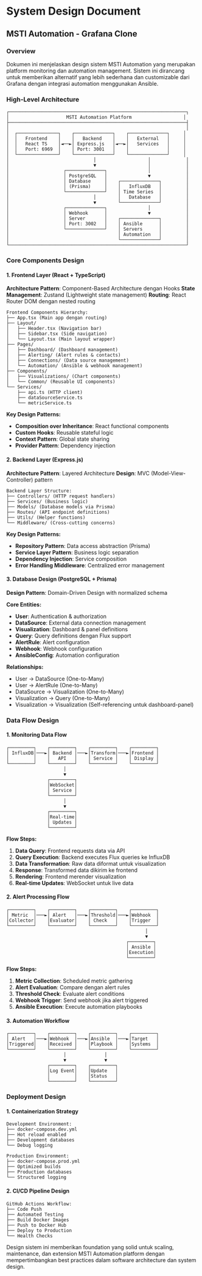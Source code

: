 # System Design Document
## MSTI Automation - Grafana Clone

### Overview
Dokumen ini menjelaskan design sistem MSTI Automation yang merupakan platform monitoring dan automation management. Sistem ini dirancang untuk memberikan alternatif yang lebih sederhana dan customizable dari Grafana dengan integrasi automation menggunakan Ansible.

### High-Level Architecture

```
┌─────────────────────────────────────────────────────────────────┐
│                     MSTI Automation Platform                   │
├─────────────────────────────────────────────────────────────────┤
│                                                                 │
│  ┌───────────────┐    ┌──────────────┐    ┌──────────────┐     │
│  │   Frontend    │    │   Backend    │    │   External   │     │
│  │   React TS    │◄──►│ Express.js   │◄──►│   Services   │     │
│  │   Port: 6969  │    │ Port: 3001   │    │              │     │
│  └───────────────┘    └──────────────┘    └──────────────┘     │
│                               │                   │             │
│                               ▼                   │             │
│                    ┌──────────────┐               │             │
│                    │ PostgreSQL   │               ▼             │
│                    │ Database     │    ┌──────────────┐         │
│                    │ (Prisma)     │    │   InfluxDB   │         │
│                    └──────────────┘    │ Time Series  │         │
│                               │        │   Database   │         │
│                               ▼        └──────────────┘         │
│                    ┌──────────────┐               │             │
│                    │ Webhook      │               ▼             │
│                    │ Server       │    ┌──────────────┐         │
│                    │ Port: 3002   │    │ Ansible      │         │
│                    └──────────────┘    │ Servers      │         │
│                                        │ Automation   │         │
│                                        └──────────────┘         │
└─────────────────────────────────────────────────────────────────┘
```

### Core Components Design

#### 1. Frontend Layer (React + TypeScript)

**Architecture Pattern**: Component-Based Architecture dengan Hooks
**State Management**: Zustand (Lightweight state management)
**Routing**: React Router DOM dengan nested routing

```
Frontend Components Hierarchy:
├── App.tsx (Main app dengan routing)
├── Layout/
│   ├── Header.tsx (Navigation bar)
│   ├── Sidebar.tsx (Side navigation)
│   └── Layout.tsx (Main layout wrapper)
├── Pages/
│   ├── Dashboard/ (Dashboard management)
│   ├── Alerting/ (Alert rules & contacts)
│   ├── Connections/ (Data source management)
│   └── Automation/ (Ansible & webhook management)
├── Components/
│   ├── Visualizations/ (Chart components)
│   └── Common/ (Reusable UI components)
└── Services/
    ├── api.ts (HTTP client)
    ├── dataSourceService.ts
    └── metricService.ts
```

**Key Design Patterns:**
- **Composition over Inheritance**: React functional components
- **Custom Hooks**: Reusable stateful logic
- **Context Pattern**: Global state sharing
- **Provider Pattern**: Dependency injection

#### 2. Backend Layer (Express.js)

**Architecture Pattern**: Layered Architecture
**Design**: MVC (Model-View-Controller) pattern

```
Backend Layer Structure:
├── Controllers/ (HTTP request handlers)
├── Services/ (Business logic)
├── Models/ (Database models via Prisma)
├── Routes/ (API endpoint definitions)
├── Utils/ (Helper functions)
└── Middleware/ (Cross-cutting concerns)
```

**Key Design Patterns:**
- **Repository Pattern**: Data access abstraction (Prisma)
- **Service Layer Pattern**: Business logic separation
- **Dependency Injection**: Service composition
- **Error Handling Middleware**: Centralized error management

#### 3. Database Design (PostgreSQL + Prisma)

**Design Pattern**: Domain-Driven Design with normalized schema

**Core Entities:**
- **User**: Authentication & authorization
- **DataSource**: External data connection management
- **Visualization**: Dashboard & panel definitions
- **Query**: Query definitions dengan Flux support
- **AlertRule**: Alert configuration
- **Webhook**: Webhook configuration
- **AnsibleConfig**: Automation configuration

**Relationships:**
- User → DataSource (One-to-Many)
- User → AlertRule (One-to-Many)  
- DataSource → Visualization (One-to-Many)
- Visualization → Query (One-to-Many)
- Visualization → Visualization (Self-referencing untuk dashboard-panel)

### Data Flow Design

#### 1. Monitoring Data Flow

```
┌─────────┐    ┌─────────┐    ┌─────────┐    ┌─────────┐
│ InfluxDB│───►│ Backend │───►│Transform│───►│Frontend │
│         │    │   API   │    │ Service │    │ Display │
└─────────┘    └─────────┘    └─────────┘    └─────────┘
                     │
                     ▼
               ┌─────────┐
               │WebSocket│
               │ Service │
               └─────────┘
                     │
                     ▼
               ┌─────────┐
               │Real-time│
               │ Updates │
               └─────────┘
```

**Flow Steps:**
1. **Data Query**: Frontend requests data via API
2. **Query Execution**: Backend executes Flux queries ke InfluxDB
3. **Data Transformation**: Raw data diformat untuk visualization
4. **Response**: Transformed data dikirim ke frontend
5. **Rendering**: Frontend merender visualization
6. **Real-time Updates**: WebSocket untuk live data

#### 2. Alert Processing Flow

```
┌─────────┐    ┌─────────┐    ┌─────────┐    ┌─────────┐
│ Metric  │───►│ Alert   │───►│Threshold│───►│Webhook  │
│Collector│    │Evaluator│    │ Check   │    │Trigger  │
└─────────┘    └─────────┘    └─────────┘    └─────────┘
                                                   │
                                                   ▼
                                            ┌─────────┐
                                            │ Ansible │
                                            │Execution│
                                            └─────────┘
```

**Flow Steps:**
1. **Metric Collection**: Scheduled metric gathering
2. **Alert Evaluation**: Compare dengan alert rules
3. **Threshold Check**: Evaluate alert conditions
4. **Webhook Trigger**: Send webhook jika alert triggered
5. **Ansible Execution**: Execute automation playbooks

#### 3. Automation Workflow

```
┌─────────┐    ┌─────────┐    ┌─────────┐    ┌─────────┐
│ Alert   │───►│Webhook  │───►│Ansible  │───►│Target   │
│Triggered│    │Received │    │Playbook │    │Systems  │
└─────────┘    └─────────┘    └─────────┘    └─────────┘
                     │              │
                     ▼              ▼
               ┌─────────┐    ┌─────────┐
               │Log Event│    │Update   │
               │         │    │Status   │
               └─────────┘    └─────────┘
```

### Deployment Design

#### 1. Containerization Strategy
```
Development Environment:
├── docker-compose.dev.yml
├── Hot reload enabled
├── Development databases
└── Debug logging

Production Environment:
├── docker-compose.prod.yml
├── Optimized builds
├── Production databases
└── Structured logging
```

#### 2. CI/CD Pipeline Design
```
GitHub Actions Workflow:
├── Code Push
├── Automated Testing
├── Build Docker Images
├── Push to Docker Hub
├── Deploy to Production
└── Health Checks
```

Design sistem ini memberikan foundation yang solid untuk scaling, maintenance, dan extension MSTI Automation platform dengan mempertimbangkan best practices dalam software architecture dan system design. 